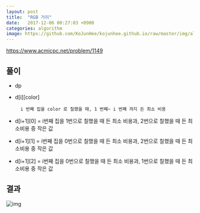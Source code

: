 ```yaml
---
layout: post
title:  "RGB 거리"
date:   2017-12-06 00:27:03 +0900
categories: algorithm
image: https://github.com/KoJunHee/kojunhee.github.io/raw/master/img/algorithm.png
---
```


<https://www.acmicpc.net/problem/1149>

## 풀이

- dp
- d[i][color]
	
		i 번째 집을 color 로 칠했을 때, 1 번째~ i 번째 까지 든 최소 비용

- d[i+1][0] = i번째 집을 1번으로 칠했을 때 든 최소 비용과, 2번으로 칠했을 때 든 최소비용 중 작은 값
- d[i+1][1] = i번째 집을 0번으로 칠했을 때 든 최소 비용과, 2번으로 칠했을 때 든 최소비용 중 작은 값
- d[i+1][2] = i번째 집을 0번으로 칠했을 때 든 최소 비용과, 1번으로 칠했을 때 든 최소비용 중 작은 값

## 결과

![img](https://github.com/KoJunHee/kojunhee.github.io/raw/master/img/59.png)